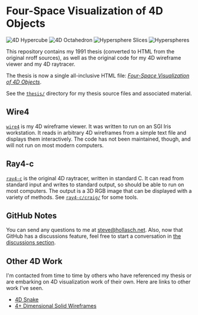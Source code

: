 Four-Space Visualization of 4D Objects
====================================================================================================

![4D Hypercube](images/fig48-small.jpg)
![4D Octahedron](images/fig411-small.jpg)
![Hypersphere Slices](images/fig54a-small.jpg)
![Hyperspheres](images/fig54b-small.jpg)

This repository contains my 1991 thesis (converted to HTML from the original nroff sources), as well
as the original code for my 4D wireframe viewer and my 4D raytracer.

The thesis is now a single all-inclusive HTML file: [_Four-Space Visualization of 4D Objects_][].

See the [`thesis/`][] directory for my thesis source files and associated material.


Wire4
------
[`wire4`][] is my 4D wireframe viewer. It was written to run on an SGI Iris workstation. It
reads in arbitrary 4D wireframes from a simple text file and displays them interactively. The code
has not been maintained, though, and will not run on most modern computers.

Ray4-c
-------
[`ray4-c`][] is the original 4D raytracer, written in standard C. It can read from standard input
and writes to standard output, so should be able to run on most computers. The output is a 3D RGB
image that can be displayed with a variety of methods. See [`ray4-c/craig/`][craig] for some tools.


GitHub Notes
-------------
You can send any questions to me at [steve@hollasch.net](mailto:steve@hollasch.net). Also, now that
GitHub has a discussions feature, feel free to start a conversation in [the discussions section][].


Other 4D Work
-------------
I'm contacted from time to time by others who have referenced my thesis or are embarking on 4D
visualization work of their own. Here are links to other work I've seen.

- [4D Snake](https://www.youtube.com/watch?v=8IUnqm8j4BE)
- [4+ Dimensional Solid Wireframes](http://utopian-aunt.surge.sh/)



[_Four-Space Visualization of 4D Objects_]: https://hollasch.github.io/ray4/Four-Space_Visualization_of_4D_Objects.html
[the discussions section]:                  https://github.com/hollasch/ray4/discussions/
[`ray4-c`]:                                 ray4-c/README.md
[craig]:                                    ray4-c/craig/README.md
[`wire4`]:                                  wire4/README.md
[`thesis/`]:                                thesis/README.md
